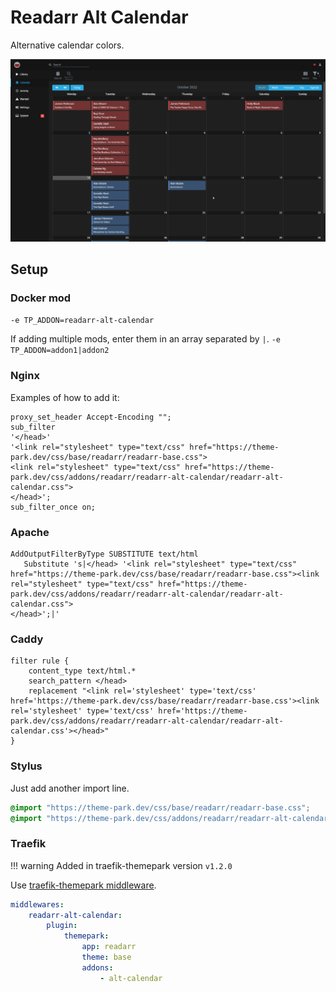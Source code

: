 # Readarr Alt Calendar

Alternative calendar colors.

<p>
<a href="screenshot1.png" rel="noopener"><img src="screenshot1.png" alt="Screen Shot 1" /></a>
</p>

## Setup

### Docker mod

`-e TP_ADDON=readarr-alt-calendar`

If adding multiple mods, enter them in an array separated by  `|`. `-e TP_ADDON=addon1|addon2`

### Nginx

Examples of how to add it:

```nginx
proxy_set_header Accept-Encoding "";
sub_filter
'</head>'
'<link rel="stylesheet" type="text/css" href="https://theme-park.dev/css/base/readarr/readarr-base.css">
<link rel="stylesheet" type="text/css" href="https://theme-park.dev/css/addons/readarr/readarr-alt-calendar/readarr-alt-calendar.css">
</head>';
sub_filter_once on;
```

### Apache

```nginx
AddOutputFilterByType SUBSTITUTE text/html
   Substitute 's|</head> '<link rel="stylesheet" type="text/css" href="https://theme-park.dev/css/base/readarr/readarr-base.css"><link rel="stylesheet" type="text/css" href="https://theme-park.dev/css/addons/readarr/readarr-alt-calendar/readarr-alt-calendar.css">
</head>';|'
```

### Caddy

```nginx
filter rule {
    content_type text/html.*
    search_pattern </head>
    replacement "<link rel='stylesheet' type='text/css' href='https://theme-park.dev/css/base/readarr/readarr-base.css'><link rel='stylesheet' type='text/css' href='https://theme-park.dev/css/addons/readarr/readarr-alt-calendar/readarr-alt-calendar.css'></head>"
}
```

### Stylus

Just add another import line.

```css
@import "https://theme-park.dev/css/base/readarr/readarr-base.css";
@import "https://theme-park.dev/css/addons/readarr/readarr-alt-calendar/readarr-alt-calendar.css";
```

### Traefik

>
!!! warning
    Added in traefik-themepark version `v1.2.0`

Use <a href="/setup/#traefik" rel="noopener">traefik-themepark middleware</a>.

```yaml
middlewares:
    readarr-alt-calendar:
        plugin:
            themepark:
                app: readarr
                theme: base
                addons:
                    - alt-calendar
```
